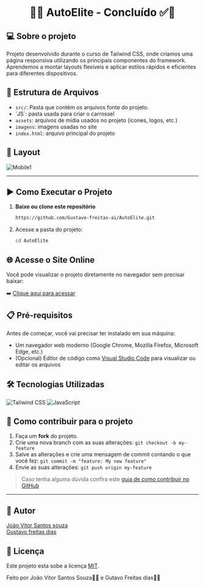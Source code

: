 <h1 align="center"> 
	  🚀✅ AutoElite - Concluído ✅🚀
</h1>

## 💻 Sobre o projeto

Projeto desenvolvido durante o curso de Tailwind CSS, onde criamos uma página responsiva utilizando os principais componentes do framework. Aprendemos a montar layouts flexíveis e aplicar estilos rápidos e eficientes para diferentes dispositivos.

## 📂 Estrutura de Arquivos

- `src/`: Pasta que contém os arquivos fonte do projeto.
- ´JS`: pasta usada para criar o carrossel
- `assets`: arquivos de mídia usados no projeto (ícones, logos, etc.)
- `imagens`: imagens usadas no site
- `index.html`: arquivo principal do projeto

## 🎨 Layout

<!-- AQUI VOCÊ PASSA O CAMINHO DA IMAGEM -->
![Mobile1]()

---

## ▶️ Como Executar o Projeto

1. **Baixe ou clone este repositório**
   ```bash
   https://github.com/Gustavo-freitas-ai/AutoElite.git

2. Acesse a pasta do projeto:
   
   ```bash
   cd AutoElite


## 🌐 Acesse o Site Online

Você pode visualizar o projeto diretamente no navegador sem precisar baixar:

➡️ [Clique aqui para acessar](https://gustavo-freitas-ai.github.io/AutoElite/)  

## 📋 Pré-requisitos

Antes de começar, você vai precisar ter instalado em sua máquina:

- Um navegador web moderno (Google Chrome, Mozilla Firefox, Microsoft Edge, etc.)
- (Opcional) Editor de código como [Visual Studio Code](https://code.visualstudio.com/) para visualizar ou editar os arquivos

## 🛠️ Tecnologias Utilizadas

![Tailwind CSS](https://img.shields.io/badge/Tailwind_CSS-06B6D4?style=for-the-badge&logo=tailwindcss&logoColor=white)
![JavaScript](https://img.shields.io/badge/JavaScript-F7DF1E?style=for-the-badge&logo=javascript&logoColor=black)


## 💪 Como contribuir para o projeto

1. Faça um **fork** do projeto.
2. Crie uma nova branch com as suas alterações: `git checkout -b my-feature`
3. Salve as alterações e crie uma mensagem de commit contando o que você fez: `git commit -m "feature: My new feature"`
4. Envie as suas alterações: `git push origin my-feature`
> Caso tenha alguma dúvida confira este [guia de como contribuir no GitHub](./CONTRIBUTING.md)

---


## 🦸 Autor

<a href="https://br.linkedin.com/in/Joao-vitorSantos08">
João Vitor Santos souza</a>
 <br />
 <a href="https://www.linkedin.com/in/gustavo-freitas-83a3a5366/">
Gustavo freitas dias</a>
 <br />
 
## 📝 Licença

Este projeto esta sobe a licença [MIT](./LICENSE).

Feito por João Vitor Santos Souza👋🏽 e Gutavo Freitas dias👋🏽

